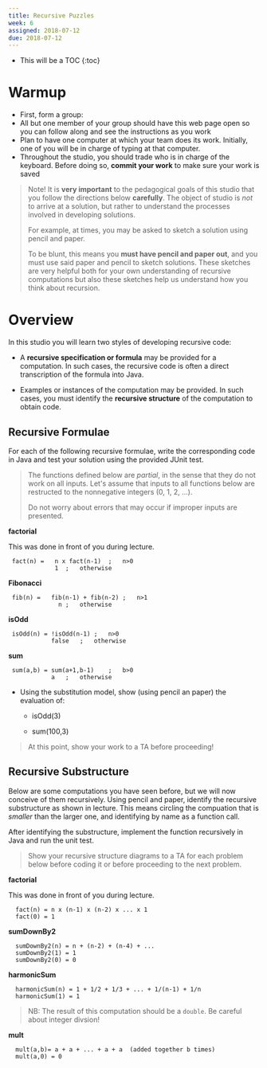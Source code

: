 ```yaml
---
title: Recursive Puzzles
week: 6
assigned: 2018-07-12
due: 2018-07-12
---
```




* This will be a TOC
{:toc}

# Warmup
* First, form a group:
* All but one member of your group should have this web page open so you can follow along and see the instructions as you work
* Plan to have one computer at which your team does its work. Initially, one of you will be in charge of typing at that computer.
* Throughout the studio, you should trade who is in charge of the keyboard. Before doing so, **commit your work** to make sure your work is saved


> Note! It is **very important** to the pedagogical goals of this studio that you follow the directions
> below **carefully**.   The object of studio is *not* to arrive at a solution, but rather to understand
> the processes involved in developing solutions.
> 
> For example, at times, you may be asked to sketch a solution using pencil and paper.
> 
> To be blunt, this means you <b>must have pencil and paper out</b>, and you must use said paper and pencil to sketch
> solutions.  These sketches are very helpful both for your own understanding of recursive computations but also
> these sketches help us understand how you think about recursion.

# Overview

In this studio you will learn two styles of developing recursive code:

* A **recursive specification or formula** may be provided for a computation.  In such cases, the recursive code is often a direct transcription of the formula into Java.

* Examples or instances of the computation may be provided.  In such cases, you must identify the **recursive structure** of the computation to obtain code.

## Recursive Formulae

For each of the following recursive formulae, write the corresponding code in Java and test your solution
using the provided JUnit test.

> The functions defined below are *partial*, in the sense that they do not work on all inputs.
> Let's assume that inputs to all functions below are restructed to the nonnegative integers (0, 1, 2, &hellip;).
>
> Do not worry about errors that may occur if improper inputs are presented.


**factorial**
  
This was done in front of you during lecture.

	 
	 fact(n) =   n x fact(n-1)	;	n>0
	             1	;	otherwise
	 
**Fibonacci**
  
     fib(n) =	fib(n-1) + fib(n-2)	;	n>1
				  n	;	otherwise
				 
**isOdd**
  
     isOdd(n) =	!isOdd(n-1)	;	n>0
				false	;	otherwise
				   
**sum**
  
     sum(a,b) =	sum(a+1,b-1)	;	b>0
				a	;	otherwise
	 
* Using the substitution model, show (using pencil an paper) the evaluation of:
   
	* isOdd(3)
   
	* sum(100,3)

> At this point, show your work to a TA before proceeding!


## Recursive Substructure

Below are some computations you have seen before, but we will now conceive of them recursively.
Using pencil and paper, identify the recursive substructure as shown in lecture. This means circling the
compuation that is *smaller* than the larger one, and identifying by name as a function call.

After identifying the substructure, implement the function recursively in Java and run the unit test.

> Show your recursive structure diagrams to a TA for each problem below before coding it or before proceeding
> to the next problem.

**factorial**
  
This was done in front of you during lecture.
  
	  fact(n) = n x (n-1) x (n-2) x ... x 1
      fact(0) = 1
	 
**sumDownBy2**
  
      sumDownBy2(n) = n + (n-2) + (n-4) + ... 
      sumDownBy2(1) = 1
      sumDownBy2(0) = 0
	 
**harmonicSum**
  
      harmonicSum(n) = 1 + 1/2 + 1/3 + ... + 1/(n-1) + 1/n
      harmonicSum(1) = 1

> NB: The result of this computation should be a `double`.  Be careful about integer divsion!

**mult**
  
      mult(a,b)= a + a + ... + a + a  (added together b times)
      mult(a,0) = 0

